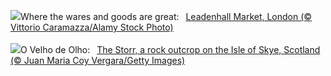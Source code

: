 ![](https://www.bing.com/th?id=OHR.LeadenhallUK_EN-GB3042111411_UHD.jpg&w=1000)Where the wares and goods are great:&nbsp;&ensp;[Leadenhall Market, London (© Vittorio Caramazza/Alamy Stock Photo)](https://www.bing.com/th?id=OHR.LeadenhallUK_EN-GB3042111411_UHD.jpg)
<br><br/>
![](https://www.bing.com/th?id=OHR.TrotternishStorr_PT-BR8013628330_UHD.jpg&w=1000)O Velho de Olho:&nbsp;&ensp;[The Storr, a rock outcrop on the Isle of Skye, Scotland (© Juan Maria Coy Vergara/Getty Images)](https://www.bing.com/th?id=OHR.TrotternishStorr_PT-BR8013628330_UHD.jpg)
<br><br/>
